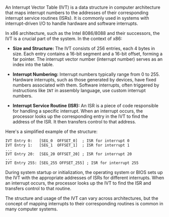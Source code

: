 An Interrupt Vector Table (IVT) is a data structure in computer architecture that maps interrupt numbers to the addresses of their corresponding interrupt service routines (ISRs). It is commonly used in systems with interrupt-driven I/O to handle hardware and software interrupts.

In x86 architecture, such as the Intel 8086/8088 and their successors, the IVT is a crucial part of the system. In the context of x86:

- **Size and Structure:** The IVT consists of 256 entries, each 4 bytes in size. Each entry contains a 16-bit segment and a 16-bit offset, forming a far pointer. The interrupt vector number (interrupt number) serves as an index into the table.

- **Interrupt Numbering:** Interrupt numbers typically range from 0 to 255. Hardware interrupts, such as those generated by devices, have fixed numbers associated with them. Software interrupts, often triggered by instructions like `INT` in assembly language, use custom interrupt numbers.

- **Interrupt Service Routine (ISR):** An ISR is a piece of code responsible for handling a specific interrupt. When an interrupt occurs, the processor looks up the corresponding entry in the IVT to find the address of the ISR. It then transfers control to that address.

Here's a simplified example of the structure:

```plaintext
IVT Entry 0:   [SEG_0  OFFSET_0]  ; ISR for interrupt 0
IVT Entry 1:   [SEG_1  OFFSET_1]  ; ISR for interrupt 1
...
IVT Entry 20:  [SEG_20 OFFSET_20] ; ISR for interrupt 20
...
IVT Entry 255: [SEG_255 OFFSET_255] ; ISR for interrupt 255
```

During system startup or initialization, the operating system or BIOS sets up the IVT with the appropriate addresses of ISRs for different interrupts. When an interrupt occurs, the processor looks up the IVT to find the ISR and transfers control to that routine.

The structure and usage of the IVT can vary across architectures, but the concept of mapping interrupts to their corresponding routines is common in many computer systems.